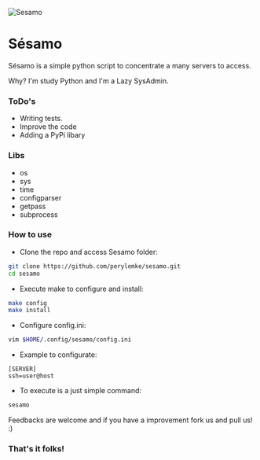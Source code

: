 ![Sesamo](img/sesamo.png)

**Sésamo**
===================
Sésamo is a simple python script to concentrate a many servers to access.

Why? I'm study Python and I'm a Lazy SysAdmin.

### ToDo's

* Writing tests.
* Improve the code
* Adding a PyPi libary

### Libs

* os
* sys
* time
* configparser
* getpass
* subprocess

### How to use

* Clone the repo and access Sesamo folder:
```bash
git clone https://github.com/perylemke/sesamo.git
cd sesamo
```

* Execute make to configure and install:
```bash
make config
make install
```

* Configure config.ini:
```bash
vim $HOME/.config/sesamo/config.ini
```

* Example to configurate:
```
[SERVER]
ssh=user@host
```

* To execute is a just simple command:
```bash
sesamo
```

Feedbacks are welcome and if you have a improvement fork us and pull us! :)

### That's it folks!
